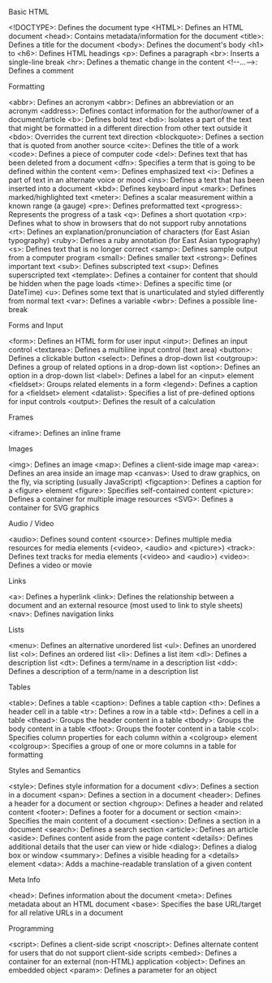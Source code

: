 
Basic HTML

&lt;!DOCTYPE&gt;:	  Defines the document type
&lt;HTML&gt;:	    	Defines an HTML document
&lt;head&gt;:	    	Contains metadata/information for the document
&lt;title&gt;:	  	Defines a title for the document
&lt;body&gt;:		    Defines the document's body
&lt;h1&gt; to &lt;h6&gt;:	Defines HTML headings
&lt;p&gt;:		      Defines a paragraph
&lt;br&gt;:	      	Inserts a single-line break
&lt;hr&gt;:	      	Defines a thematic change in the content
&lt;!--...--&gt;:  	Defines a comment


Formatting

&lt;abbr&gt;:      	Defines an acronym
&lt;abbr&gt;:    		Defines an abbreviation or an acronym
&lt;address&gt;:  	Defines contact information for the author/owner of a document/article
&lt;b&gt;:      		Defines bold text
&lt;bdi&gt;:    		Isolates a part of the text that might be formatted in a different direction from other text outside it
&lt;bdo&gt;:    		Overrides the current text direction
&lt;blockquote&gt;:	Defines a section that is quoted from another source
&lt;cite&gt;:    		Defines the title of a work
&lt;code&gt;:    		Defines a piece of computer code
&lt;del&gt;:    		Defines text that has been deleted from a document
&lt;dfn&gt;:    		Specifies a term that is going to be defined within the content
&lt;em&gt;:      		Defines emphasized text 
&lt;i&gt;:      		Defines a part of text in an alternate voice or mood
&lt;ins&gt;:    		Defines a text that has been inserted into a document
&lt;kbd&gt;:    		Defines keyboard input
&lt;mark&gt;:    		Defines marked/highlighted text
&lt;meter&gt;:  		Defines a scalar measurement within a known range (a gauge)
&lt;pre&gt;:     		Defines preformatted text
&lt;progress&gt;:  	Represents the progress of a task
&lt;q&gt;:      		Defines a short quotation
&lt;rp&gt;:      		Defines what to show in browsers that do not support ruby annotations
&lt;rt&gt;:      		Defines an explanation/pronunciation of characters (for East Asian typography)
&lt;ruby&gt;:    		Defines a ruby annotation (for East Asian typography)
&lt;s&gt;:      		Defines text that is no longer correct
&lt;samp&gt;:    		Defines sample output from a computer program
&lt;small&gt;:   		Defines smaller text
&lt;strong&gt;:    	Defines important text
&lt;sub&gt;:    		Defines subscripted text
&lt;sup&gt;:    		Defines superscripted text
&lt;template&gt;:  	Defines a container for content that should be hidden when the page loads
&lt;time&gt;:    		Defines a specific time (or DateTime)
&lt;u&gt;:      		Defines some text that is unarticulated and styled differently from normal text
&lt;var&gt;:    		Defines a variable
&lt;wbr&gt;:     		Defines a possible line-break


Forms and Input

&lt;form&gt;:    		Defines an HTML form for user input
&lt;input&gt;:   		Defines an input control
&lt;textarea&gt;:  	Defines a multiline input control (text area)
&lt;button&gt;:    	Defines a clickable button
&lt;select&gt;:    	Defines a drop-down list
&lt;outgroup&gt;:  	Defines a group of related options in a drop-down list
&lt;option&gt;:    	Defines an option in a drop-down list
&lt;label&gt;:   		Defines a label for an &lt;input&gt; element
&lt;fieldset&gt;:  	Groups related elements in a form
&lt;legend&gt;:    	Defines a caption for a &lt;fieldset&gt; element
&lt;datalist&gt;:  	Specifies a list of pre-defined options for input controls
&lt;output&gt;:    	Defines the result of a calculation


Frames

&lt;iframe&gt;:    	Defines an inline frame


Images

&lt;img&gt;:    		Defines an image
&lt;map&gt;:    		Defines a client-side image map
&lt;area&gt;:    		Defines an area inside an image map
&lt;canvas&gt;:    	Used to draw graphics, on the fly, via scripting (usually JavaScript)
&lt;figcaption&gt;:	Defines a caption for a &lt;figure&gt; element
&lt;figure&gt;:    	Specifies self-contained content
&lt;picture&gt;:   	Defines a container for multiple image resources
&lt;SVG&gt;:    		Defines a container for SVG graphics

Audio / Video

&lt;audio&gt;:   		Defines sound content
&lt;source&gt;:    	Defines multiple media resources for media elements (&lt;video&gt;, &lt;audio&gt; and &lt;picture&gt;)
&lt;track&gt;:  		Defines text tracks for media elements (&lt;video&gt; and &lt;audio&gt;)
&lt;video&gt;:  		Defines a video or movie


Links

&lt;a&gt;:      		Defines a hyperlink
&lt;link&gt;:    		Defines the relationship between a document and an external resource (most used to link to style sheets)
&lt;nav&gt;:    		Defines navigation links

Lists

&lt;menu&gt;:      	Defines an alternative unordered list
&lt;ul&gt;:      		Defines an unordered list
&lt;ol&gt;:      		Defines an ordered list
&lt;li&gt;:      		Defines a list item
&lt;dl&gt;:      		Defines a description list
&lt;dt&gt;:      		Defines a term/name in a description list
&lt;dd&gt;:      		Defines a description of a term/name in a description list

Tables

&lt;table&gt;:   		Defines a table
&lt;caption&gt;:  	Defines a table caption
&lt;th&gt;:		      Defines a header cell in a table
&lt;tr&gt;:    		  Defines a row in a table
&lt;td&gt;:	      	Defines a cell in a table
&lt;thead&gt;:  		Groups the header content in a table
&lt;tbody&gt;:  		Groups the body content in a table
&lt;tfoot&gt;:    	Groups the footer content in a table
&lt;col&gt;:    		Specifies column properties for each column within a &lt;colgroup&gt; element
&lt;colgroup&gt;:  	Specifies a group of one or more columns in a table for formatting


Styles and Semantics

&lt;style&gt;:  		Defines style information for a document
&lt;div&gt;:    		Defines a section in a document
&lt;span&gt;:    		Defines a section in a document
&lt;header&gt;:    	Defines a header for a document or section
&lt;hgroup&gt;:    	Defines a header and related content
&lt;footer&gt;:    	Defines a footer for a document or section
&lt;main&gt;:    		Specifies the main content of a document
&lt;section&gt;:  	Defines a section in a document
&lt;search&gt;:    	Defines a search section
&lt;article&gt;:   	Defines an article
&lt;aside&gt;:  		Defines content aside from the page content
&lt;details&gt;:  	Defines additional details that the user can view or hide
&lt;dialog&gt;:    	Defines a dialog box or window
&lt;summary&gt;:  	Defines a visible heading for a &lt;details&gt; element
&lt;data&gt;:    		Adds a machine-readable translation of a given content


Meta Info

&lt;head&gt;:    		Defines information about the document
&lt;meta&gt;:    		Defines metadata about an HTML document
&lt;base&gt;:    		Specifies the base URL/target for all relative URLs in a document

Programming

&lt;script&gt;:    	Defines a client-side script
&lt;noscript&gt;:  	Defines alternate content for users that do not support client-side scripts
&lt;embed&gt;:  		Defines a container for an external (non-HTML) application
&lt;object&gt;:    	Defines an embedded object
&lt;param&gt;:  		Defines a parameter for an object

